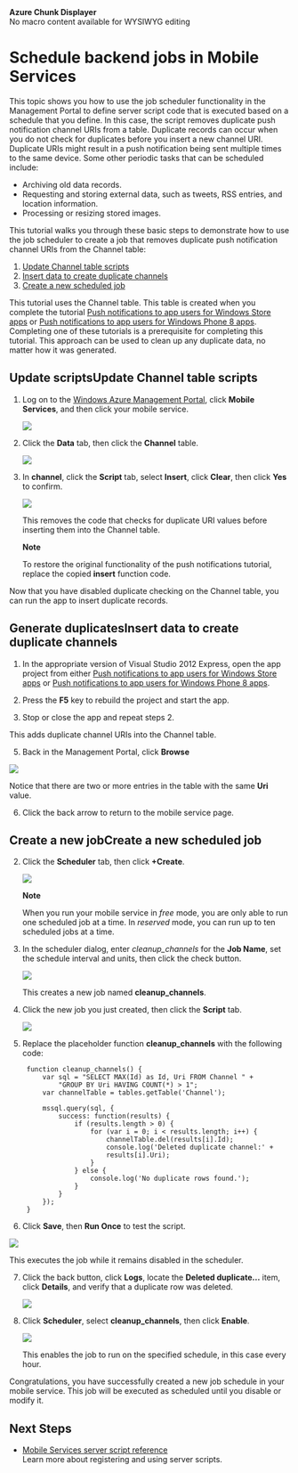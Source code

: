 <properties linkid="develop-mobile-tutorials-schedule-jobs" urlDisplayName="Schedule jobs" pageTitle="Schedule jobs in Windows Azure Mobile Services" metaKeywords="Windows Azure Mobile Services, scheduler, schedule jobs, mobile services" metaDescription="Learn how to use the job scheduler functionality in the Management Portal to define server-side scripts that are executed on a scheduleby Windows Azure Mobile Services." metaCanonical="" disqusComments="1" umbracoNaviHide="1" />

<div title="This is rendered content from macro" class="umbMacroHolder" onresizestart="return false;" umbpageid="15161" umbversionid="f1a70b05-645d-4fcd-bb15-74674509c46a" ismacro="true" umb_chunkpath="devcenter/Menu" umb_modaltrigger="" umb_chunkurl="" umb_hide="0" umb_chunkname="MobileArticleLeft" umb_modalpopup="0" umb_macroalias="AzureChunkDisplayer"><!-- startUmbMacro --><span><strong>Azure Chunk Displayer</strong><br />No macro content available for WYSIWYG editing</span><!-- endUmbMacro --></div>

# Schedule backend jobs in Mobile Services 

This topic shows you how to use the job scheduler functionality in the Management Portal to define server script code that is executed based on a schedule that you define. In this case, the script removes duplicate push notification channel URIs from a table. Duplicate records can occur when you do not check for duplicates before you insert a new channel URI. Duplicate URIs might result in a push notification being sent multiple times to the same device. Some other periodic tasks that can be scheduled include:

+ Archiving old data records. 
+ Requesting and storing external data, such as tweets, RSS entries, and location information.
+ Processing or resizing stored images.

This tutorial walks you through these basic steps to demonstrate how to use the job scheduler to create a job that removes duplicate push notification channel URIs from the Channel table:

1. [Update Channel table scripts]
2. [Insert data to create duplicate channels]
3. [Create a new scheduled job]

This tutorial uses the Channel table. This table is created when you complete the tutorial [Push notifications to app users for Windows Store apps] or [Push notifications to app users for Windows Phone 8 apps]. Completing one of these tutorials is a prerequisite for completing this tutorial. This approach can be used to clean up any duplicate data, no matter how it was generated.

<a name="update-scripts"></a><h2><span class="short-header">Update scripts</span>Update Channel table scripts</h2>

1. Log on to the [Windows Azure Management Portal], click **Mobile Services**, and then click your mobile service.

   ![][3]

2. Click the **Data** tab, then click the **Channel** table. 

   ![][1]

3. In **channel**, click the **Script** tab, select **Insert**, click **Clear**, then click **Yes** to confirm.
   
   ![][2]

   This removes the code that checks for duplicate URI values before inserting them into the Channel table.

    <div class="dev-callout"><b>Note</b>
    <p>To restore the original functionality of the push notifications tutorial, replace the copied <strong>insert</strong> function code.</p>
    </div>

Now that you have disabled duplicate checking on the Channel table, you can run the app to insert duplicate records.

<a name="insert-duplicates"></a><h2><span class="short-header">Generate duplicates</span>Insert data to create duplicate channels</h2>  

1. In the appropriate version of Visual Studio 2012 Express, open the app project from either [Push notifications to app users for Windows Store apps] or [Push notifications to app users for Windows Phone 8 apps].

2.  Press the **F5** key to rebuild the project and start the app.

3.  Stop or close the app and repeat steps 2. 

   This adds duplicate channel URIs into the Channel table.

5. Back in the Management Portal, click **Browse** 

  ![][8]

   Notice that there are two or more entries in the table with the same **Uri** value.

6. Click the back arrow to return to the mobile service page.

<a name="add-job"></a><h2><span class="short-header">Create a new job</span>Create a new scheduled job</h2>  

2. Click the **Scheduler** tab, then click **+Create**. 

   ![][4]

    <div class="dev-callout"><b>Note</b>
    <p>When you run your mobile service in <i>free</i> mode, you are only able to run one scheduled job at a time. In <i>reserved</i> mode, you can run up to ten scheduled jobs at a time.</p>
    </div>

3. In the scheduler dialog, enter <i>cleanup_channels</i> for the **Job Name**, set the schedule interval and units, then click the check button. 
   
   ![][5]

   This creates a new job named **cleanup_channels**. 

4. Click the new job you just created, then click the **Script** tab.

   ![][6] 

5. Replace the placeholder function **cleanup_channels** with the following code:

        function cleanup_channels() {
            var sql = "SELECT MAX(Id) as Id, Uri FROM Channel " + 
                "GROUP BY Uri HAVING COUNT(*) > 1";
            var channelTable = tables.getTable('Channel');
 
            mssql.query(sql, {
                success: function(results) {
                    if (results.length > 0) {
                        for (var i = 0; i < results.length; i++) {
                            channelTable.del(results[i].Id);
                            console.log('Deleted duplicate channel:' + 
                            results[i].Uri);
                        }
                    } else {
                        console.log('No duplicate rows found.');
                    }
                }
            });
        }

6. Click **Save**, then **Run Once** to test the script. 

  ![][7]

   This executes the job while it remains disabled in the scheduler.

7. Click the back button, click **Logs**, locate the **Deleted duplicate...** item, click **Details**, and verify that a duplicate row was deleted.

   ![][9]

8. Click **Scheduler**, select **cleanup_channels**, then click **Enable**.

   ![][10]

   This enables the job to run on the specified schedule, in this case every hour.

Congratulations, you have successfully created a new job schedule in your mobile service. This job will be executed as scheduled until you disable or modify it.

## <a name="nextsteps"> </a>Next Steps

* [Mobile Services server script reference]
  <br/>Learn more about registering and using server scripts.

<!-- Anchors. -->
[Update Channel table scripts]: #update-scripts
[Insert data to create duplicate channels]: #insert-duplicates
[Create a new scheduled job]: #add-job
[Next steps]: #next-steps

<!-- Images. -->
[1]: ../Media/mobile-portal-data-tables-channel.png
[2]: ../Media/mobile-insert-script-channel-clear.png
[3]: ../Media/mobile-services-selection.png
[4]: ../Media/mobile-schedule-new-job.png
[5]: ../Media/mobile-create-job-dialog.png
[6]: ../Media/mobile-schedule-job-script-new.png
[7]: ../Media/mobile-schedule-job-script.png
[8]: ../Media/mobile-verify-channel-duplicates.png
[9]: ../Media/mobile-schedule-job-logs.png
[10]: ../Media/mobile-schedule-job-enabled.png

<!-- URLs. -->
[Push notifications to app users for Windows Store apps]: ../tutorials/mobile-services-push-notifications-to-app-users-dotnet.md
[Push notifications to app users for Windows Phone 8 apps]: ../tutorials/mobile-services-push-notifications-to-app-users-wp8.md
[Push notifications to app users]: ../tutorials/mobile-services-push-notifications-to-app-users-ios.md
[Mobile Services server script reference]: http://go.microsoft.com/fwlink/?LinkId=262293
[WindowsAzure.com]: http://www.windowsazure.com/
[Windows Azure Management Portal]: https://manage.windowsazure.com/
